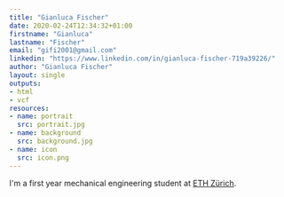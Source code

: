 ```yaml
---
title: "Gianluca Fischer"
date: 2020-02-24T12:34:32+01:00
firstname: "Gianluca"
lastname: "Fischer"
email: "gifi2001@gmail.com"
linkedin: "https://www.linkedin.com/in/gianluca-fischer-719a39226/"
author: "Gianluca Fischer"
layout: single
outputs:
- html
- vcf
resources:
- name: portrait
  src: portrait.jpg
- name: background
  src: background.jpg
- name: icon
  src: icon.png
---
```


I'm a first year mechanical engineering student at [ETH Zürich](https://ethz.ch/en.html).